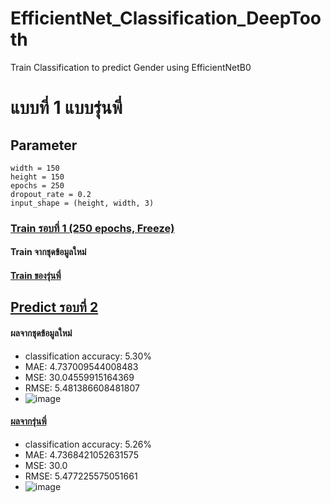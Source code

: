 # EfficientNet_Classification_DeepTooth
Train Classification to predict Gender using EfficientNetB0

# แบบที่ 1 แบบรุ่นพี่
## Parameter
```batch_size = 16
width = 150
height = 150
epochs = 250
dropout_rate = 0.2
input_shape = (height, width, 3)
```
### [Train รอบที่ 1 (250 epochs, Freeze)](ของรุ่นพี่_Class_1_Train_2e_4_Freeze.ipynb)

#### Train จากชุดข้อมูลใหม่


#### [Train ของรุ่นพี่](https://github.com/Wanita-8943/Main_Project/blob/main/A2_Train_Freeze.ipynb) 

## [Predict รอบที่ 2]()
#### ผลจากชุดข้อมูลใหม่
- classification accuracy: 5.30% 
- MAE: 4.737009544008483
- MSE: 30.04559915164369
- RMSE: 5.481386608481807
- ![image](https://github.com/natthanich/EfficientNet_Deeptooth/assets/108257658/0e258bc2-6310-4b11-977b-c6966b5f423e)


#### [ผลจากรุ่นพี่](https://github.com/Wanita-8943/Main_Project/blob/main/A2_Predict_Freeze.ipynb)
- classification accuracy: 5.26%
- MAE: 4.7368421052631575
- MSE: 30.0
- RMSE: 5.477225575051661
- ![image](https://github.com/natthanich/EfficientNet_Deeptooth/assets/108257658/c50e3a61-147e-494c-b6d7-57b9ce1e798d)

